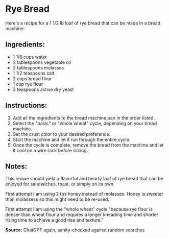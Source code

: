 # Rye Bread

Here's a recipe for a 1 1/2 lb loaf of rye bread that can be made in a bread
machine:

## Ingredients:

- 1 1/8 cups water
- 2 tablespoons vegetable oil
- 2 tablespoons molasses
- 1 1/2 teaspoons salt
- 2 cups bread flour
- 1 cup rye flour
- 2 teaspoons active dry yeast

## Instructions:

1. Add all the ingredients to the bread machine pan in the order listed.
2. Select the "basic" or "whole wheat" cycle, depending on your bread machine.
3. Set the crust color to your desired preference.
4. Start the machine and let it run through the entire cycle.
5. Once the cycle is complete, remove the bread from the machine and let it cool
   on a wire rack before slicing.

## Notes:

This recipe should yield a flavorful and hearty loaf of rye bread that can be
enjoyed for sandwiches, toast, or simply on its own.

First attempt I am using 2 tbs honey instead of molasses. Honey is sweeter than
molassess so this might need to be re-used.

First attampt I am using the "whole wheat" cycle "because rye flour is denser
than wheat flour and requires a longer kneading time and shorter rising time to
achieve a good rise and texture." 

**Source**: ChatGPT again, sanity-checked against random searches

